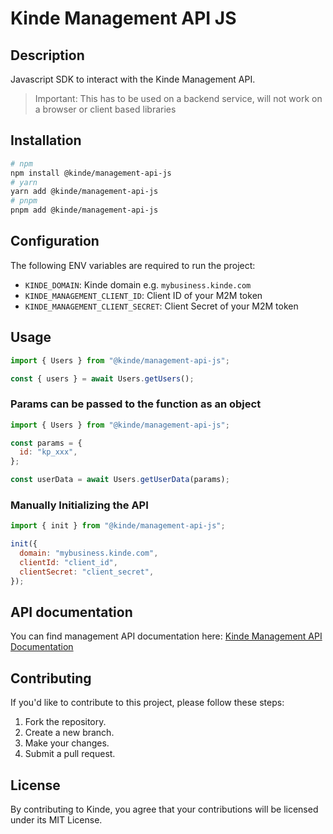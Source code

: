 # Kinde Management API JS

## Description

Javascript SDK to interact with the Kinde Management API.

> Important: This has to be used on a backend service, will not work on a browser or client based libraries

## Installation

```bash
# npm
npm install @kinde/management-api-js
# yarn
yarn add @kinde/management-api-js
# pnpm
pnpm add @kinde/management-api-js
```

## Configuration

The following ENV variables are required to run the project:

- `KINDE_DOMAIN`: Kinde domain e.g. `mybusiness.kinde.com`
- `KINDE_MANAGEMENT_CLIENT_ID`: Client ID of your M2M token
- `KINDE_MANAGEMENT_CLIENT_SECRET`: Client Secret of your M2M token

## Usage

```js
import { Users } from "@kinde/management-api-js";

const { users } = await Users.getUsers();
```

### Params can be passed to the function as an object

```js
import { Users } from "@kinde/management-api-js";

const params = {
  id: "kp_xxx",
};

const userData = await Users.getUserData(params);
```

### Manually Initializing the API

```js
import { init } from "@kinde/management-api-js";

init({
  domain: "mybusiness.kinde.com",
  clientId: "client_id",
  clientSecret: "client_secret",
});
```

## API documentation

You can find management API documentation here: [Kinde Management API Documentation](https://kinde.com/api/docs/#kinde-management-api)

## Contributing

If you'd like to contribute to this project, please follow these steps:

1. Fork the repository.
2. Create a new branch.
3. Make your changes.
4. Submit a pull request.

## License

By contributing to Kinde, you agree that your contributions will be licensed under its MIT License.
